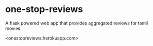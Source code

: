 # one-stop-reviews
A flask powered web app that provides aggregated reviews for tamil movies.

<onestopreviews.herokuapp.com>
